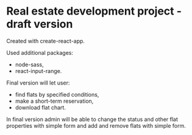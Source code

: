 # Real estate development project - draft version

Created with create-react-app.

Used additional packages:
  - node-sass,
  - react-input-range.

Final version will let user:
  - find flats by specified conditions,
  - make a short-term reservation,
  - download flat chart.

In final version admin will be able to change the status and other flat properties with simple form and add and remove flats with simple form.